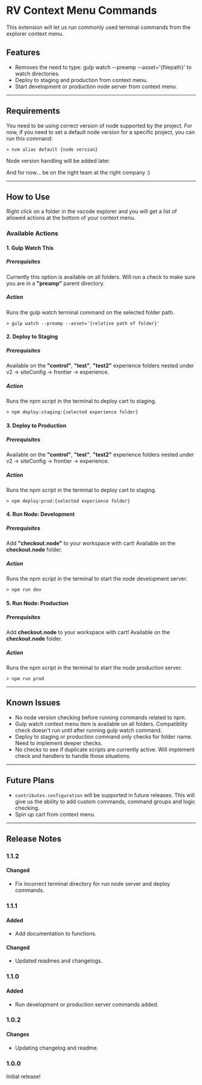 # RV Context Menu Commands

This extension will let us run commonly used terminal commands from the explorer context menu.

## Features

- Removes the need to type: gulp watch --preamp --asset='{filepath}' to watch directories.
- Deploy to staging and production from context menu.
- Start development or production node server from context menu.

---

## Requirements

You need to be using correct version of node supported by the project. For now, if you need to set a default node version for a specific project, you can run this command:

`> nvm alias default {node version}`

Node version handling will be added later.

And for now... be on the right team at the right company :)

---

## How to Use

Right click on a folder in the vscode explorer and you will get a list of allowed actions at the bottom of your context menu.

### Available Actions

#### 1. Gulp Watch This

##### Prerequisites

Currently this option is available on all folders. Will run a check to make sure you are in a **"preamp"** parent directory.

##### Action

Runs the gulp watch terminal command on the selected folder path.

`> gulp watch --preamp --asset='{relative path of folder}'`

#### 2. Deploy to Staging

##### Prerequisites

Available on the **"control"**, **"test"**, **"test2"** experience folders nested under v2 -> siteConfig -> frontier -> experience.

##### Action

Runs the npm script in the terminal to deploy cart to staging.

`> npm deploy:staging:{selected experience folder}`

#### 3. Deploy to Production

##### Prerequisites

Available on the **"control"**, **"test"**, **"test2"** experience folders nested under v2 -> siteConfig -> frontier -> experience.

##### Action

Runs the npm script in the terminal to deploy cart to staging.

`> npm deploy:prod:{selected experience folder}`

#### 4. Run Node: Development

##### Prerequisites

Add **"checkout.node"** to your workspace with cart! Available on the **checkout.node** folder.

##### Action

Runs the npm script in the terminal to start the node development server.

`> npm run dev`

#### 5. Run Node: Production

##### Prerequisites

Add **checkout.node** to your workspace with cart! Available on the **checkout.node** folder.

##### Action

Runs the npm script in the terminal to start the node production server.

`> npm run prod`

---

## Known Issues

- No node version checking before running commands related to npm.
- Gulp watch context menu item is available on all folders. Compatiblity check doesn't run until after running gulp watch command.
- Deploy to staging or production command only checks for folder name. Need to implement deeper checks.
- No checks to see if duplicate scripts are currently active. Will implement check and handlers to handle those situations.

---

## Future Plans

- `contributes.configuration` will be supported in future releases. This will give us the ability to add custom commands, command groups and logic checking.
- Spin up cart from context menu.

---

## Release Notes

### 1.1.2

#### Changed

- Fix incorrect terminal directory for run node server and deploy commands.

### 1.1.1

#### Added

- Add documentation to functions.

#### Changed

- Updated readmes and changelogs.

### 1.1.0

#### Added

- Run development or production server commands added.

### 1.0.2

#### Changes

- Updating changelog and readme.

### 1.0.0

Initial release!
